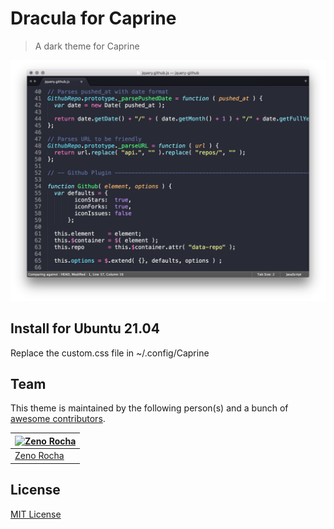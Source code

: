 # Dracula for Caprine

> A dark theme for Caprine

![Screenshot](./screenshot.png)

## Install for Ubuntu 21.04

Replace the custom.css file in ~/.config/Caprine

## Team

This theme is maintained by the following person(s) and a bunch of [awesome contributors](https://github.com/dracula/template/graphs/contributors).

[![Zeno Rocha](https://github.com/zenorocha.png?size=100)](https://github.com/zenorocha) |
--- |
[Zeno Rocha](https://github.com/zenorocha) |

## License

[MIT License](./LICENSE)
